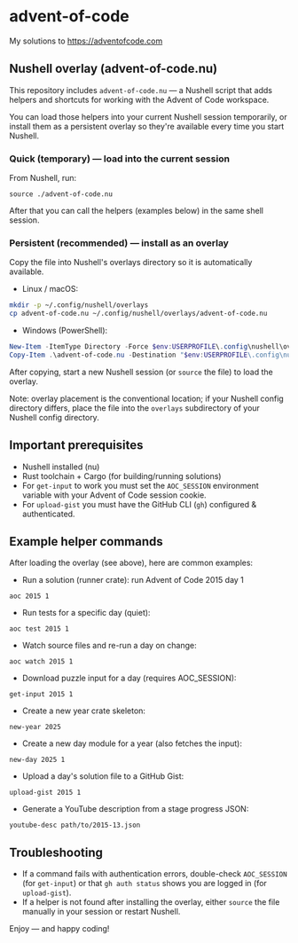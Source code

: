 # advent-of-code

My solutions to https://adventofcode.com

## Nushell overlay (advent-of-code.nu)

This repository includes `advent-of-code.nu` — a Nushell script that adds helpers and shortcuts for working with the Advent of Code workspace.

You can load those helpers into your current Nushell session temporarily, or install them as a persistent overlay so they're available every time you start Nushell.

### Quick (temporary) — load into the current session
From Nushell, run:
```nu
source ./advent-of-code.nu
```
After that you can call the helpers (examples below) in the same shell session.

### Persistent (recommended) — install as an overlay
Copy the file into Nushell's overlays directory so it is automatically available.

- Linux / macOS:
```sh
mkdir -p ~/.config/nushell/overlays
cp advent-of-code.nu ~/.config/nushell/overlays/advent-of-code.nu
```

- Windows (PowerShell):
```powershell
New-Item -ItemType Directory -Force $env:USERPROFILE\.config\nushell\overlays
Copy-Item .\advent-of-code.nu -Destination "$env:USERPROFILE\.config\nushell\overlays\advent-of-code.nu"
```

After copying, start a new Nushell session (or `source` the file) to load the overlay.

Note: overlay placement is the conventional location; if your Nushell config directory differs, place the file into the `overlays` subdirectory of your Nushell config directory.

## Important prerequisites
- Nushell installed (nu)
- Rust toolchain + Cargo (for building/running solutions)
- For `get-input` to work you must set the `AOC_SESSION` environment variable with your Advent of Code session cookie.
- For `upload-gist` you must have the GitHub CLI (`gh`) configured & authenticated.

## Example helper commands
After loading the overlay (see above), here are common examples:

- Run a solution (runner crate): run Advent of Code 2015 day 1
```nu
aoc 2015 1
```

- Run tests for a specific day (quiet):
```nu
aoc test 2015 1
```

- Watch source files and re-run a day on change:
```nu
aoc watch 2015 1
```

- Download puzzle input for a day (requires AOC_SESSION):
```nu
get-input 2015 1
```

- Create a new year crate skeleton:
```nu
new-year 2025
```

- Create a new day module for a year (also fetches the input):
```nu
new-day 2025 1
```

- Upload a day's solution file to a GitHub Gist:
```nu
upload-gist 2015 1
```

- Generate a YouTube description from a stage progress JSON:
```nu
youtube-desc path/to/2015-13.json
```

## Troubleshooting
- If a command fails with authentication errors, double-check `AOC_SESSION` (for `get-input`) or that `gh auth status` shows you are logged in (for `upload-gist`).
- If a helper is not found after installing the overlay, either `source` the file manually in your session or restart Nushell.

Enjoy — and happy coding!
